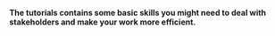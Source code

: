 **The tutorials contains some basic skills you might need to deal with stakeholders and make your work more efficient.**